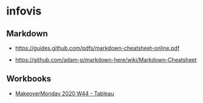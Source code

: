 # infovis


## Markdown

* https://guides.github.com/pdfs/markdown-cheatsheet-online.pdf

* https://github.com/adam-p/markdown-here/wiki/Markdown-Cheatsheet


## Workbooks

* [MakeoverMonday 2020 W44 - Tableau](https://gndaniela.github.io/infovis/w44_tableau.html)
